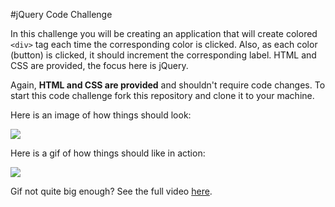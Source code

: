 #jQuery Code Challenge

In this challenge you will be creating an application that will create colored `<div>` tag each time the corresponding color is clicked. Also, as each color (button) is clicked, it should increment the corresponding label. HTML and CSS are provided, the focus here is jQuery.

Again, **HTML and CSS are provided** and shouldn't require code changes. To start this code challenge fork this repository and clone it to your machine.

Here is an image of how things should look:

![](http://i.imgur.com/kNR9bsI.png)

Here is a gif of how things should like in action:

![](http://i.giphy.com/l46CjOg8GvCqz9igM.gif)

Gif not quite big enough? See the full video [here](https://dl.dropboxusercontent.com/u/86491916/Exp-Trm-Final.mp4).

<!--<video src="https://dl.dropboxusercontent.com/u/86491916/Exp-Trm-Final.mp4">-->

<!--<video>-->
<!--  <source src="https://dl.dropboxusercontent.com/u/86491916/Exp-Trm-Final.mp4" type="video/mp4">-->
<!--</video>-->
